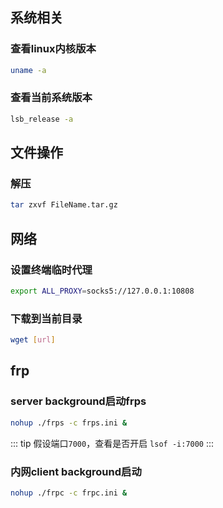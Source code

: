 ## 系统相关

### 查看linux内核版本

```bash
uname -a
```

### 查看当前系统版本

```bash
lsb_release -a
```


## 文件操作

### 解压

```bash
tar zxvf FileName.tar.gz
```

## 网络

### 设置终端临时代理

```bash
export ALL_PROXY=socks5://127.0.0.1:10808
```

### 下载到当前目录

```bash
wget [url]
```

## frp

### server background启动frps

```bash
nohup ./frps -c frps.ini &
```

::: tip
假设端口`7000`，查看是否开启 `lsof -i:7000`
:::

### 内网client background启动

```bash
nohup ./frpc -c frpc.ini &
```